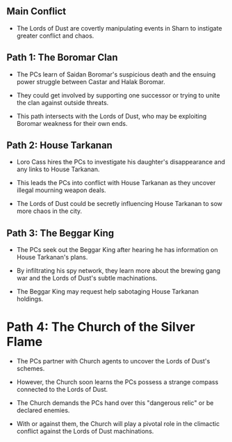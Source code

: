 ## Main Conflict 
- The Lords of Dust are covertly manipulating events in Sharn to instigate greater conflict and chaos.

## Path 1: The Boromar Clan
- The PCs learn of Saidan Boromar's suspicious death and the ensuing power struggle between Castar and Halak Boromar.

- They could get involved by supporting one successor or trying to unite the clan against outside threats. 

- This path intersects with the Lords of Dust, who may be exploiting Boromar weakness for their own ends.

## Path 2: House Tarkanan  
- Loro Cass hires the PCs to investigate his daughter's disappearance and any links to House Tarkanan.

- This leads the PCs into conflict with House Tarkanan as they uncover illegal mourning weapon deals.

- The Lords of Dust could be secretly influencing House Tarkanan to sow more chaos in the city.

## Path 3: The Beggar King
- The PCs seek out the Beggar King after hearing he has information on House Tarkanan's plans.

- By infiltrating his spy network, they learn more about the brewing gang war and the Lords of Dust's subtle machinations. 

- The Beggar King may request help sabotaging House Tarkanan holdings.

# Path 4: The Church of the Silver Flame

- The PCs partner with Church agents to uncover the Lords of Dust's schemes.

- However, the Church soon learns the PCs possess a strange compass connected to the Lords of Dust. 

- The Church demands the PCs hand over this "dangerous relic" or be declared enemies.

- With or against them, the Church will play a pivotal role in the climactic conflict against the Lords of Dust machinations.
